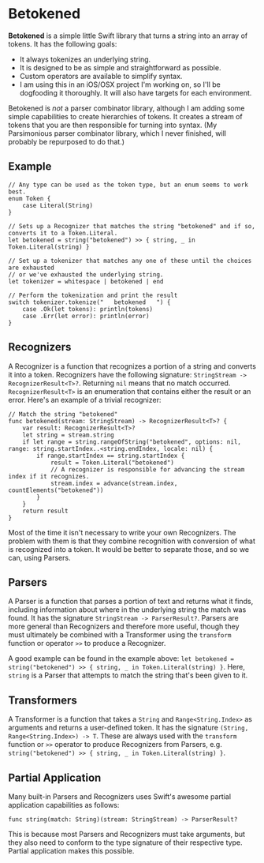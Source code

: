 # Betokened

**Betokened** is a simple little Swift library that turns a string into an array of tokens. It has the following goals:

- It always tokenizes an underlying string.
- It is designed to be as simple and straightforward as possible.
- Custom operators are available to simplify syntax.
- I am using this in an iOS/OSX project I'm working on, so I'll be dogfooding it thoroughly. It will also have targets for each environment.

Betokened is *not* a parser combinator library, although I am adding some simple capabilities to create hierarchies of tokens. It creates a stream of tokens that you are then responsible for turning into syntax. (My Parsimonious parser combinator library, which I never finished, will probably be repurposed to do that.)

## Example

    // Any type can be used as the token type, but an enum seems to work best.
    enum Token {
        case Literal(String)
    }

    // Sets up a Recognizer that matches the string "betokened" and if so, converts it to a Token.Literal.
    let betokened = string("betokened") >> { string, _ in Token.Literal(string) }

    // Set up a tokenizer that matches any one of these until the choices are exhausted
    // or we've exhausted the underlying string.
    let tokenizer = whitespace | betokened | end

    // Perform the tokenization and print the result
    switch tokenizer.tokenize("   betokened   ") {
        case .Ok(let tokens): println(tokens)
        case .Err(let error): println(error)
    }

## Recognizers

A Recognizer is a function that recognizes a portion of a string and converts it into a token. Recognizers have the following signature: `StringStream -> RecognizerResult<T>?`. Returning `nil` means that no match occurred. `RecognizerResult<T>` is an enumeration that contains either the result or an error. Here's an example of a trivial recognizer:

    // Match the string "betokened"
    func betokened(stream: StringStream) -> RecognizerResult<T>? {
        var result: RecognizerResult<T>?
        let string = stream.string
        if let range = string.rangeOfString("betokened", options: nil, range: string.startIndex..<string.endIndex, locale: nil) {
            if range.startIndex == string.startIndex {
                result = Token.Literal("betokened")
                // A recognizer is responsible for advancing the stream index if it recognizes.
                stream.index = advance(stream.index, countElements("betokened"))
            }
        }
        return result
    }

Most of the time it isn't necessary to write your own Recognizers. The problem with them is that they combine recognition with conversion of what is recognized into a token. It would be better to separate those, and so we can, using Parsers.

## Parsers

A Parser is a function that parses a portion of text and returns what it finds, including information about where in the underlying string the match was found. It has the signature `StringStream -> ParserResult?`. Parsers are more general than Recognizers and therefore more useful, though they must ultimately be combined with a Transformer using the `transform` function or operator `>>` to produce a Recognizer.

A good example can be found in the example above: `let betokened = string("betokened") >> { string, _ in Token.Literal(string) }`. Here, `string` is a Parser that attempts to match the string that's been given to it.

## Transformers

A Transformer is a function that takes a `String` and `Range<String.Index>` as arguments and returns a user-defined token. It has the signature `(String, Range<String.Index>) -> T`. These are always used with the `transform` function or `>>` operator to produce Recognizers from Parsers, e.g. `string("betokened") >> { string, _ in Token.Literal(string) }`.

## Partial Application

Many built-in Parsers and Recognizers uses Swift's awesome partial application capabilities as follows:

    func string(match: String)(stream: StringStream) -> ParserResult?

This is because most Parsers and Recognizers must take arguments, but they also need to conform to the type signature of their respective type. Partial application makes this possible.

